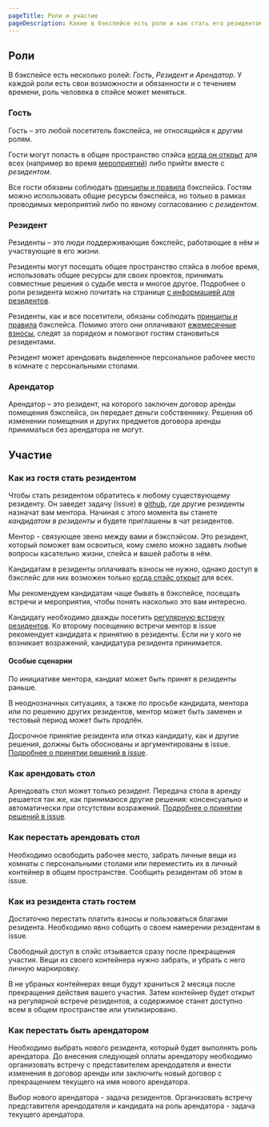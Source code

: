 ```yaml
---
pageTitle: Роли и участие
pageDescription: Какие в бэкспейсе есть роли и как стать его резидентом
---
```


## Роли

В бэкспейсе есть несколько ролей: *Гость*, *Резидент* и *Арендатор*. У каждой роли есть свои возможности и обязанности и с течением времени, роль человека в спэйсе может меняться.

### Гость

Гость – это любой посетитель бэкспейса, не относящийся к другим ролям.

Гости могут попасть в общее пространство спэйса [когда он открыт](https://calendar.google.com/calendar/embed?src=n0oev7vtqntpok3phdbb48cvu0%40group.calendar.google.com&ctz=Europe%2FMoscow) для всех (например во время [мероприятий](/events)) либо прийти вместе с *резидентом*.

Все гости обязаны соблюдать [принципы и правила](/wiki/principles-rules) бэкспейса. Гостям можно использовать общие ресурсы бэкспейса, но только в рамках проводимых мероприятий либо по явному согласованию с *резидентом*.

### Резидент

Резиденты – это люди поддерживающие бэкспейс, работающие в нём и участвующие в его жизни.

Резиденты могут посещать общее пространство спэйса в любое время, использовать общие ресурсы для своих проектов, принимать совместные решения о судьбе места и многое другое. Подробнее о роли резидента можно почитать на странице [с информацией для резидентов](/wiki/participants).

Резиденты, как и все посетители, обязаны соблюдать [принципы и правила](/wiki/principles-rules) бэкспейса. Помимо этого они оплачивают [ежемесячные взносы](/wiki/fees), следят за порядком и помогают гостям становиться резидентами.

Резидент может арендовать выделенное персональное рабочее место в комнате с персональными столами.

### Арендатор

Арендатор – это резидент, на которого заключен договор аренды помещения бэкспейса, он передает деньги собственнику. Решения об изменении помещения и других предметов договора аренды приниматься без арендатора не могут.


## Участие

### Как из гостя стать резидентом

Чтобы стать резидентом обратитесь к любому существующему резиденту. Он заведет задачу (issue) в [github](https://github.com/b4ck5p4c3/0x08.in/issues), где другие резиденты назначат вам ментора. Начиная с этого момента вы станете *кандидатом в резиденты* и будете приглашены в чат резидентов.

Ментор - связующее звено между вами и бэкспэйсом. Это резидент, который поможет вам освоиться, кому смело можно задавть любые вопросы касательно жизни, спейса и вашей работы в нём.

Кандидатам в резиденты оплачивать взносы не нужно, однако доступ в бэкспейс для них возможен только [когда спэйс открыт](https://calendar.google.com/calendar/embed?src=n0oev7vtqntpok3phdbb48cvu0%40group.calendar.google.com&ctz=Europe%2FMoscow) для всех.

Мы рекомендуем кандидатам чаще бывать в бэкспейсе, посещать встречи и мероприятия, чтобы понять насколько это вам интересно.

Кандидату необходимо дважды посетить [регулярную встречу резидентов](/wiki/participants). Ко второму посещению встречи ментор в issue рекомендует кандидата к принятию в резиденты. Если ни у кого не возникает возражений, кандидатура резидента принимается.

#### Особые сценарии

По инициативе ментора, кандиат может быть принят в резиденты раньше.

В неоднозначных ситуациях, а также по просьбе кандидата, ментора или по решению других резидентов, ментор может быть заменен и тестовый период может быть продлён.

Досрочное принятие резидента или отказ кандидату, как и другие решения, должны быть обоснованы и аргументированы в issue. [Подробнее о принятии решений в issue](/wiki/issue-rules).

### Как арендовать стол

Арендовать стол может только резидент. Передача стола в аренду решается так же, как принимаюся другие решения: консенсуально и автоматически при отсутствии возражений. [Подробнее о принятии решений в issue](/wiki/issue-rules).

### Как перестать арендовать стол

Необходимо освободить рабочее место, забрать личные вещи из комнаты с персональными столами или переместить их в личный контейнер в общем пространстве. Сообщить резидентам об этом в issue.

### Как из резидента стать гостем

Достаточно перестать платить взносы и пользоваться благами резидента. Необходимо явно собщить о своем намерении резидентам в issue.

Свободный доступ в спэйс отзывается сразу после прекращения участия. Вещи из своего контейнера нужно забрать, и убрать с него личную маркировку.

В не убраных контейнерах вещи будут храниться 2 месяца после прекращения действия вашего участия. Затем контейнер будет открыт на регулярной встрече резидентов, а содержимое станет доступно всем в общем пространстве или утилизировано.

### Как перестать быть арендатором

Необходимо выбрать нового резидента, который будет выполнять роль арендатора. До внесения следующей оплаты арендатору необходимо организовать встречу с представителем арендодателя и внести изменения в договор аренды или заключить новый договор с прекращением текущего на имя нового арендатора.

Выбор нового арендатора - задача резидентов. Организовать встречу представителя арендодателя и кандидата на роль арендатора - задача текущего арендатора.

